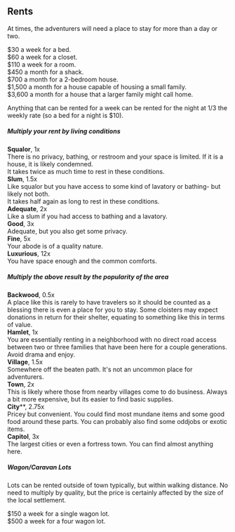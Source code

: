 ## Rents
At times, the adventurers will need a place to stay for more than a day or two.

$30 a week for a bed.  
$60 a week for a closet.  
$110 a week for a room.  
$450 a month for a shack.  
$700 a month for a 2-bedroom house.  
$1,500 a month for a house capable of housing a small family.  
$3,600 a month for a house that a larger family might call home.  

Anything that can be rented for a week can be rented for the night at 1/3 the weekly rate (so a bed for a night is $10).

##### Multiply your rent by living conditions
**Squalor**, 1x  
There is no privacy, bathing, or restroom and your space is limited. If it is a house, it is likely condemned.  
It takes twice as much time to rest in these conditions.  
**Slum**, 1.5x  
Like squalor but you have access to some kind of lavatory or bathing- but likely not both.  
It takes half again as long to rest in these conditions.  
**Adequate**, 2x  
Like a slum if you had access to bathing and a lavatory.  
**Good**, 3x  
Adequate, but you also get some privacy.  
**Fine**, 5x  
Your abode is of a quality nature.  
**Luxurious**, 12x  
You have space enough and the common comforts.


##### Multiply the above result by the popularity of the area
**Backwood**, 0.5x  
A place like this is rarely to have travelers so it should be counted as a blessing there is even a place for you to stay. Some cloisters may expect donations in return for their shelter, equating to something like this in terms of value.  
**Hamlet**, 1x  
You are essentially renting in a neighborhood with no direct road access between two or three families that have been here for a couple generations. Avoid drama and enjoy.  
**Village**, 1.5x  
Somewhere off the beaten path. It's not an uncommon place for adventurers.  
**Town**, 2x  
This is likely where those from nearby villages come to do business. Always a bit more expensive, but its easier to find basic supplies.  
**City****, 2.75x  
Pricey but convenient. You could find most mundane items and some good food around these parts. You can probably also find some oddjobs or exotic items.  
**Capitol**, 3x  
The largest cities or even a fortress town. You can find almost anything here.

##### Wagon/Caravan Lots
Lots can be rented outside of town typically, but within walking distance. No need to multiply by quality, but the price is certainly affected by the size of the local settlement.

$150 a week for a single wagon lot.  
$500 a week for a four wagon lot.
